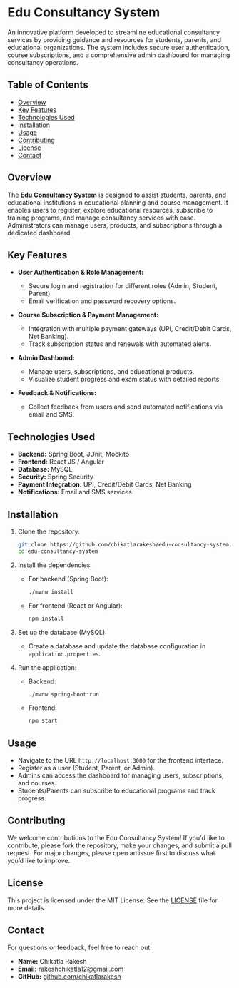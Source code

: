 # Edu Consultancy System

An innovative platform developed to streamline educational consultancy services by providing guidance and resources for students, parents, and educational organizations. The system includes secure user authentication, course subscriptions, and a comprehensive admin dashboard for managing consultancy operations.

## Table of Contents

- [Overview](#overview)
- [Key Features](#key-features)
- [Technologies Used](#technologies-used)
- [Installation](#installation)
- [Usage](#usage)
- [Contributing](#contributing)
- [License](#license)
- [Contact](#contact)

## Overview

The **Edu Consultancy System** is designed to assist students, parents, and educational institutions in educational planning and course management. It enables users to register, explore educational resources, subscribe to training programs, and manage consultancy services with ease. Administrators can manage users, products, and subscriptions through a dedicated dashboard.

## Key Features

- **User Authentication & Role Management:**
  - Secure login and registration for different roles (Admin, Student, Parent).
  - Email verification and password recovery options.
  
- **Course Subscription & Payment Management:**
  - Integration with multiple payment gateways (UPI, Credit/Debit Cards, Net Banking).
  - Track subscription status and renewals with automated alerts.

- **Admin Dashboard:**
  - Manage users, subscriptions, and educational products.
  - Visualize student progress and exam status with detailed reports.

- **Feedback & Notifications:**
  - Collect feedback from users and send automated notifications via email and SMS.

## Technologies Used

- **Backend:** Spring Boot, JUnit, Mockito
- **Frontend:** React JS / Angular
- **Database:** MySQL
- **Security:** Spring Security
- **Payment Integration:** UPI, Credit/Debit Cards, Net Banking
- **Notifications:** Email and SMS services

## Installation

1. Clone the repository:
   ```bash
   git clone https://github.com/chikatlarakesh/edu-consultancy-system.git
   cd edu-consultancy-system
2. Install the dependencies:

   - For backend (Spring Boot):
     ```bash
     ./mvnw install
     ```

   - For frontend (React or Angular):
     ```bash
     npm install
     ```

3. Set up the database (MySQL):

   - Create a database and update the database configuration in `application.properties`.

4. Run the application:

   - Backend:
     ```bash
     ./mvnw spring-boot:run
     ```

   - Frontend:
     ```bash
     npm start
     ```

## Usage

- Navigate to the URL `http://localhost:3000` for the frontend interface.
- Register as a user (Student, Parent, or Admin).
- Admins can access the dashboard for managing users, subscriptions, and courses.
- Students/Parents can subscribe to educational programs and track progress.

## Contributing

We welcome contributions to the Edu Consultancy System! If you'd like to contribute, please fork the repository, make your changes, and submit a pull request. For major changes, please open an issue first to discuss what you’d like to improve.

## License

This project is licensed under the MIT License. See the [LICENSE](LICENSE) file for more details.

## Contact

For questions or feedback, feel free to reach out:

- **Name:** Chikatla Rakesh
- **Email:** [rakeshchikatla12@gmail.com](mailto:rakeshchikatla12@gmail.com)
- **GitHub:** [github.com/chikatlarakesh](https://github.com/chikatlarakesh)
